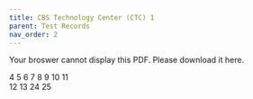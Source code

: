 ```yaml
---
title: CBS Technology Center (CTC) 1
parent: Test Records
nav_order: 2
---
```



<object data="CBS Pro Series Test Records.pdf" width="1000" height="1000" type='application/pdf'>
  <p>Your broswer cannot display this PDF.  Please download it here.</p>
</object>


<html>
 4<head>
 5 <title>Adobe Document Services PDF Embed API Sample</title>
 6 <meta charset="utf-8"/>
 7 <meta http-equiv="X-UA-Compatible" content="IE=edge,chrome=1"/>
 8 <meta id="viewport" name="viewport" content="width=device-width, initial-scale=1"/>
 9</head>
10<body style="margin: 0px">
11 <div id="adobe-dc-view"></div>
12 <script src="https://documentcloud.adobe.com/view-sdk/main.js"></script>
13 <script type="text/javascript">
14    document.addEventListener("adobe_dc_view_sdk.ready", function()
15    {
16        var adobeDCView = new AdobeDC.View({clientId: "5aca0821dfc443928ce227808de9010e", divId: "adobe-dc-view"});
17        adobeDCView.previewFile(
18       {
19          content:   {location: {url: "https://documentcloud.adobe.com/view-sdk-demo/PDFs/Bodea Brochure.pdf"}},
20          metaData: {fileName: "Bodea Brochure.pdf"}
21       });
22    });
23 </script>
24</body>
25</html>
